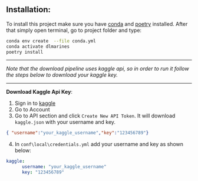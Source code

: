 ## Installation:
To install this project make sure you have [conda](https://docs.anaconda.com/free/anaconda/install/) and [poetry](https://python-poetry.org/docs/) installed. After that simply open terminal, go to project folder and type:  


```bash
conda env create  --file conda.yml
conda activate dlmarines
poetry install
```

----

*Note that the download pipeline uses kaggle api, so in order to run it follow the steps below to download your kaggle key.*

----

**Download Kaggle Api Key**:
1. Sign in to [kaggle](https://www.kaggle.com/)
2. Go to Account
3. Go to API section and click `Create New API Token`. It will download `kaggle.json` with your username and key.
```json
{ "username":"your_kaggle_username","key":"123456789"}
```
4. In `conf\local\credentials.yml` add your username and key as shown below:
```yml
kaggle:
      username: "your_kaggle_username"
      key: "123456789"
```

